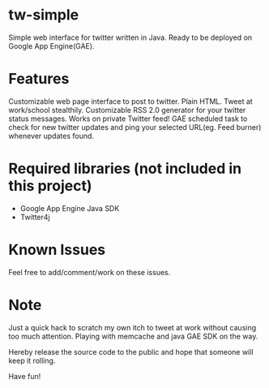 # tw-simple

Simple web interface for twitter written in Java. Ready to be deployed on Google App Engine(GAE).

# Features
Customizable web page interface to post to twitter. Plain HTML. Tweet at work/school stealthily.
Customizable RSS 2.0 generator for your twitter status messages. Works on private Twitter feed!
GAE scheduled task to check for new twitter updates and ping your selected URL(eg. Feed burner) whenever updates found.

# Required libraries (not included in this project)
* Google App Engine Java SDK
* Twitter4j

# Known Issues
Feel free to add/comment/work on these issues.

# Note
Just a quick hack to scratch my own itch to tweet at work without causing too much attention. Playing with memcache and java GAE SDK on the way.

Hereby release the source code to the public and hope that someone will keep it rolling.

Have fun!
